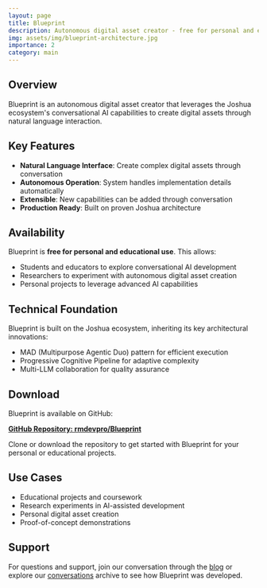 ```yaml
---
layout: page
title: Blueprint
description: Autonomous digital asset creator - free for personal and educational use
img: assets/img/blueprint-architecture.jpg
importance: 2
category: main
---
```


## Overview

Blueprint is an autonomous digital asset creator that leverages the Joshua ecosystem's conversational AI capabilities to create digital assets through natural language interaction.

## Key Features

- **Natural Language Interface**: Create complex digital assets through conversation
- **Autonomous Operation**: System handles implementation details automatically
- **Extensible**: New capabilities can be added through conversation
- **Production Ready**: Built on proven Joshua architecture

## Availability

Blueprint is **free for personal and educational use**. This allows:

- Students and educators to explore conversational AI development
- Researchers to experiment with autonomous digital asset creation
- Personal projects to leverage advanced AI capabilities

## Technical Foundation

Blueprint is built on the Joshua ecosystem, inheriting its key architectural innovations:

- MAD (Multipurpose Agentic Duo) pattern for efficient execution
- Progressive Cognitive Pipeline for adaptive complexity
- Multi-LLM collaboration for quality assurance

## Download

Blueprint is available on GitHub:

**[GitHub Repository: rmdevpro/Blueprint](https://github.com/rmdevpro/Blueprint)**

Clone or download the repository to get started with Blueprint for your personal or educational projects.

## Use Cases

- Educational projects and coursework
- Research experiments in AI-assisted development
- Personal digital asset creation
- Proof-of-concept demonstrations

## Support

For questions and support, join our conversation through the [blog](/blog/) or explore our [conversations](/conversations/) archive to see how Blueprint was developed.
